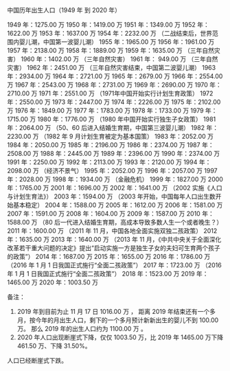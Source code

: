 
中国历年出生人口（1949 年 到 2020 年）

1949 年：1275.00 万
1950 年：1419.00 万
1951 年：1349.00 万
1952 年：1622.00 万
1953 年：1637.00 万
1954 年：2232.00 万  （二战结束后，世界范围内婴儿潮，中国第一波婴儿潮）
1955 年：1965.00 万
1956 年：1961.00 万
1957 年：2138.00 万
1958 年：1889.00 万
1959 年：1635.00 万  （三年自然灾害）
1960 年：1402.00 万  （三年自然灾害）
1961 年： 949.00 万  （三年自然灾害）
1962 年：2451.00 万  （三年自然灾害结束，中国第二波婴儿潮）
1963 年：2934.00 万
1964 年：2721.00 万
1965 年：2679.00 万
1966 年：2554.00 万
1967 年：2543.00 万
1968 年：2731.00 万
1969 年：2690.00 万
1970 年：2710.00 万
1971 年：2551.00 万  （1971年中国开始实行计划生育政策）
1972 年：2550.00 万
1973 年：2447.00 万
1974 年：2226.00 万
1975 年：2102.00 万
1976 年：1849.00 万
1977 年：1783.00 万
1978 年：1733.00 万
1979 年：1715.00 万
1980 年：1776.00 万  （1980 年中国开始实行独生子女政策）
1981 年：2064.00 万  （50、60 后进入结婚生育期，中国第三波婴儿潮）
1982 年：2230.00 万  （1982 年 9 月计划生育被定为基本国策）
1983 年：2052.00 万
1984 年：2050.00 万
1985 年：2196.00 万
1986 年：2374.00 万
1987 年：2508.00 万
1988 年：2445.00 万
1989 年：2396.00 万
1990 年：2374.00 万
1991 年：2250.00 万
1992 年：2113.00 万
1993 年：2120.00 万
1994 年：2098.00 万  （经济不景气）
1995 年：2052.00 万
1996 年：2057.00 万
1997 年：2028.00 万
1998 年：1934.00 万  （金融危机）
1999 年：1827.00 万
2000 年：1765.00 万
2001 年：1696.00 万
2002 年：1641.00 万  （2002 实施《人口与计划生育法》）
2003 年：1594.00 万  （2003 年开始，中国每年人口出生数开始基本稳定）
2004 年：1588.00 万
2005 年：1612.00 万
2006 年：1581.00 万
2007 年：1591.00 万
2008 年：1604.00 万
2009 年：1587.00 万
2010 年：1588.00 万  （80 后一代进入结婚生育期，高成本导致多数人生一个或者晚生？）
2011 年：1600.00 万  （2011 年 11 月，中国各地全面实施双独二孩政策）
2012 年：1635.00 万
2013 年：1640.00 万  （2013 年 11 月，《中共中央关于全面深化改革若干重大问题的决定》提出“启动实施一方是独生子女的夫妇可生育两个孩子的政策”）
2014 年：1687.00 万
2015 年：1655.00 万
2016 年：1786.00 万  （2016 年 1 月 1 日我国正式施行“全面二孩政策”）
2017 年：1723.00 万  （2016 年 1 月 1 日我国正式施行“全面二孩政策”）
2018 年：1523.00 万
2019 年：1465.00 万
2020 年：1003.50 万

备注：
1. 2019 年到目前为止 11 月 17 日 1016.00 万 ，
   距离 2019 年结束还有一个多月，按今年的月出生人口，剩下的一个多月预计新新出生的婴儿不到 100.00 万。
   那么 2019 年的出生人口约为 1100.00 万 。​
2. 2020 年人口出现断崖式下降，仅仅 1003.50 万，比 2019 年 1465.00 万下降 461.50 万、下降 31.50%。

人口已经断崖式下跌。


